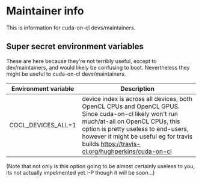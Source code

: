 # Maintainer info

This is information for cuda-on-cl devs/maintainers.

## Super secret environment variables

These are here because they're not terribly useful, except to dev/maintainers, and would likely be confusing to boot.  Nevertheless they might be useful to cuda-on-cl devs/maintainers.

| Environment variable | Description |
|----------------------|-------------|
| COCL_DEVICES_ALL=1   | device index is across all devices, both OpenCL CPUs and OpenCL GPUS. Since cuda-on-cl likely won't run much/at-all on OpenCL CPUs, this option is pretty useless to end-users, however it might be useful eg for travis builds https://travis-ci.org/hughperkins/cuda-on-cl |

(Note that not only is this option going to be almost certainly useless to you, its not actually impelmented yet :-P  though it will be soon...)
